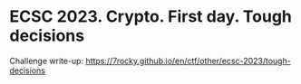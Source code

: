 # ECSC 2023. Crypto. First day. Tough decisions

Challenge write-up: https://7rocky.github.io/en/ctf/other/ecsc-2023/tough-decisions

